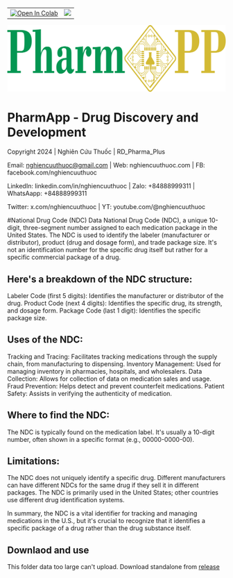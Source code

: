 <table align="center">
  <td>
    <a href="https://colab.research.google.com/github/nghiencuuthuoc/PharmApp/PharmApp.ipynb" target="_parent"><img src="https://colab.research.google.com/assets/colab-badge.svg" alt="Open In Colab"/></a>
  </td>
  <td>
    <a target="_blank" href="https://kaggle.com/kernels/welcome?src=https://github.com/nghiencuuthuoc/PharmApp/blob/master/PharmApp.ipynb"><img src="https://kaggle.com/static/images/open-in-kaggle.svg" /></a>
  </td>
</table>


![](./images/PharmApp-logo.png)
# PharmApp - Drug Discovery and Development
Copyright 2024 | Nghiên Cứu Thuốc | RD_Pharma_Plus

Email: nghiencuuthuoc@gmail.com | Web: nghiencuuthuoc.com | FB: facebook.com/nghiencuuthuoc 

LinkedIn: linkedin.com/in/nghiencuuthuoc | Zalo: +84888999311 | WhatsAapp: +84888999311

Twitter: x.com/nghiencuuthuoc | YT: youtube.com/@nghiencuuthuoc 

#National Drug Code (NDC) Data
National Drug Code (NDC), a unique 10-digit, three-segment number assigned to each medication package in the United States.  The NDC is used to identify the labeler (manufacturer or distributor), product (drug and dosage form), and trade package size.  It's not an identification number for the specific drug itself but rather for a specific commercial package of a drug.

## Here's a breakdown of the NDC structure:

Labeler Code (first 5 digits): Identifies the manufacturer or distributor of the drug.
Product Code (next 4 digits): Identifies the specific drug, its strength, and dosage form.
Package Code (last 1 digit): Identifies the specific package size.

## Uses of the NDC:

Tracking and Tracing:  Facilitates tracking medications through the supply chain, from manufacturing to dispensing.
Inventory Management:  Used for managing inventory in pharmacies, hospitals, and wholesalers.
Data Collection:  Allows for collection of data on medication sales and usage.
Fraud Prevention: Helps detect and prevent counterfeit medications.
Patient Safety:  Assists in verifying the authenticity of medication.


## Where to find the NDC:

The NDC is typically found on the medication label.  It's usually a 10-digit number, often shown in a specific format (e.g., 00000-0000-00).

## Limitations:

The NDC does not uniquely identify a specific drug.  Different manufacturers can have different NDCs for the same drug if they sell it in different packages.
The NDC is primarily used in the United States; other countries use different drug identification systems.


In summary, the NDC is a vital identifier for tracking and managing medications in the U.S., but it's crucial to recognize that it identifies a specific package of a drug rather than the drug substance itself.

## Downlaod and use

This folder data too large can't upload. Download standalone from [release](https://github.com/nghiencuuthuoc/PharmApp/releases)
